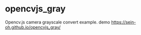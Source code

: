 # opencvjs_gray
Opencv.js camera grayscale convert example.
demo
https://sein-oh.github.io/opencvjs_gray/
